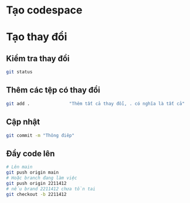 # Tạo codespace

# Tạo thay đổi
## Kiểm tra thay đổi
```bash
git status              
```
## Thêm các tệp có thay đổi
```bash       
git add .               "Thêm tất cả thay đổi, . có nghĩa là tất cả"
```

## Cập nhật
```bash       
git commit -m "Thông điêp"           
```

## Đẩy code lên
```bash              
# Lên main
git push origin main   
# Hoặc branch đang làm việc
git push origin 2211412
# nếu brand 2211412 chưa tồn tai
git checkout -b 2211412 
```
